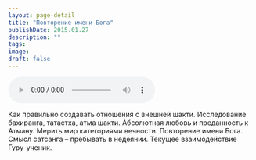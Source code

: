 ```yaml
---
layout: page-detail
title: "Повторение имени Бога"
publishDate: 2015.01.27
description: ""
tags:
image:
draft: false
---
```


<audio title="2015.01.27 - Повторение имени Бога.mp3" src="https://filer-api.advayta.org/v1.0/public/files/75834" controls=""></audio>

 Как правильно создавать отношения с внешней шакти. Исследование бахиранга, татастха, атма шакти. Абсолютная любовь и преданность к Атману. Мерить мир категориями вечности. Повторение имени Бога. Смысл сатсанга – пребывать в недеянии. Текущее взаимодействие Гуру-ученик. 

  
